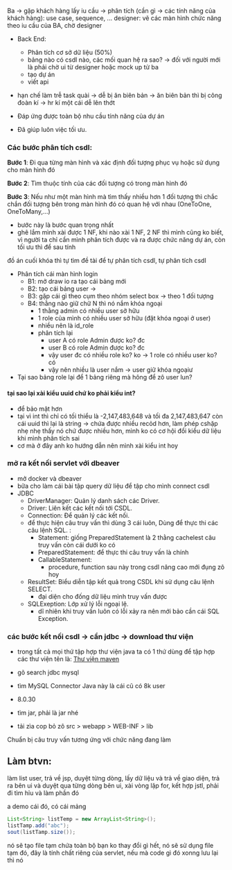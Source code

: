 Ba -> gặp khách hàng lấy iu cầu -> phân tích (cần gì -> các tính năng của khách hàng): use case, sequence, ...
designer: vẽ các màn hình chức năng theo iu cầu của BA, chờ designer
- Back End:
  - Phân tích cơ sở dữ liệu (50%)
  - bảng nào có csdl nào, các mối quan hệ ra sao? ->  đối với người mới là phải chờ ui từ designer hoặc mock up từ ba
  - tạo dự án
  - viết api

- hạn chế làm trễ task quài -> dễ bị ăn biên bản -> ăn biên bản thì bị công đoàn kí -> hr kí một cái dễ lên thớt
- Đáp ứng được toàn bộ nhu cầu tính năng của dự án
- Đã giúp luôn việc tối ưu.

### Các bước phân tích csdl:
**Bước 1**: Đi qua từng màn hình và xác định đối tượng phục vụ hoặc sử dụng cho màn hình đó

**Bước 2**: Tìm thuộc tính của các đối tượng có trong màn hình đó

**Bước 3**: Nếu như một màn hình mà tìm thấy nhiều hơn 1 đối tượng thì chắc chắn đối tượng bên trong màn hình đó có quan hệ với nhau (OneToOne, OneToMany,...)
- bước này là bước quan trọng nhất
- ghê lắm mình xài được 1 NF, khi nào xài 1 NF, 2 NF thì mình cũng ko biết, vì người ta chỉ cần mình phân tích được và ra được chức năng dự án, còn tối ưu thì để sau tính

đồ án cuối khóa thì tự tìm đề tài để tự phân tích csdl, tự phân tích csdl 

- Phân tích cái màn hình login
  - B1: mở draw io ra tạo cái bảng mới
  - B2: tạo cái bảng user -> 
  - B3: gặp cái gì theo cụm theo nhóm select box -> theo 1 đối tượng
  - B4: thằng nào giữ chữ N thì nó nắm khóa ngoại
    - 1 thằng admin có nhiều user sở hữu 
    - 1 role của mình có nhiều user sở hữu (đặt khóa ngoại ở user)
    - nhiều nên là id_role
    - phân tích lại
      - user A có role Admin được ko? đc
      - user B có role Admin được ko? đc
      - vậy user đc có nhiều role ko? ko -> 1 role có nhiều user ko? có
      - vậy nên nhiều là user nắm -> user giữ khóa ngoạiư
- Tại sao bảng role lại để 1 bảng riêng mà hông để zô user lun?
   
#### tại sao lại xài kiểu uuid chứ ko phải kiểu int? 
- để bảo mật hơn
- tại vì int thì chỉ có tối thiểu là -2,147,483,648 và tối đa 2,147,483,647 còn cái uuid thì lại là string -> chứa được nhiều recỏd hơn, làm phép cshặp nhẹ nhẹ thấy nó chứ được nhiều hơn, mình ko có cơ hội đổi kiểu dữ liệu khi mình phân tích sai
- cơ mà ở đây anh ko hướng dẫn nên mình xài kiểu int hoy

### mở ra kết nối servlet với dbeaver
- mở docker và dbeaver
- bữa cho làm cái bài tập query dữ liệu để tập cho mình connect csdl
- JDBC 
  - DriverManager: Quản lý danh sách các Driver. 
  - Driver: Liên kết các kết nối tới CSDL. 
  - Connection: Để quản lý các kết nối. 
  - để thực hiện câu truy vấn thì dùng 3 cái luôn, Dùng để thực thi các câu lệnh SQL. :
    - Statement: giống PreparedStatement là 2 thằng cachelest câu truy vấn còn cái dưới ko có
    - PreparedStatement: để thực thi câu truy vấn là chính 
    - CallableStatement: 
      - procedure, function sau này trong csdl nâng cao mới đụng zô hoy
  - ResultSet: Biểu diễn tập kết quả trong CSDL khi sử dụng câu lệnh SELECT.
    - đại diện cho đống dữ liệu mình truy vấn được
  - SQLExeption: Lớp xử lý lỗi ngoại lệ. 
    - dĩ nhiên khi truy vấn luôn có lỗi xảy ra nên mới bảo cần cái SQL Exception.

### các bước kết nối csdl -> cần jdbc -> download thư viện
- trong tất cả mọi thứ tập hợp thư viện java ta có 1 thứ dùng để tập hợp các thư viện tên là: 
[Thư viện maven](https://mvnrepository.com/)

- gõ search jdbc mysql
- tìm MySQL Connector Java này là cái cũ có 8k user
- 8.0.30 
- tìm jar, phải là jar nhé
- tải zìa cop bỏ zô src > webapp > WEB-INF > lib

Chuẩn bị câu truy vấn tương ứng với chức năng đang làm 

## Làm btvn:
làm list user, trả về jsp, duyệt từng dòng, lấy dữ liệu và trả về giao diện, trả ra bên ui và duyệt qua từng dòng bên ui, xài vòng lặp for, kết hợp jstl, phải đi tìm hỉu và làm phần đó

a demo cái đó,
có cái mảng 
```java
List<String> listTemp = new ArrayList<String>();
listTamp.add("abc");
sout(listTamp.size());
```

nó sẽ tạo file tạm chứa toàn bộ bạn ko thay đổi gì hết, nó sẽ sử dụng file tạm đó, đây là tính chất riêng của servlet, nếu mà code gì đó xonng lưu lại thì nó 



